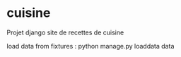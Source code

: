 # cuisine
Projet django site de recettes de cuisine



load data from fixtures :
python manage.py loaddata data
